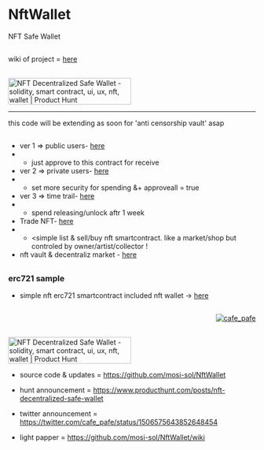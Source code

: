 # NftWallet
NFT Safe Wallet

##

wiki of project = [here](https://github.com/mosi-sol/NftWallet/wiki)

##

<a href="https://www.producthunt.com/posts/nft-decentralized-safe-wallet?utm_source=badge-featured&utm_medium=badge&utm_souce=badge-nft&#0045;decentralized&#0045;safe&#0045;wallet" target="_blank"><img src="https://api.producthunt.com/widgets/embed-image/v1/featured.svg?post_id=337357&theme=light" alt="NFT&#0032;Decentralized&#0032;Safe&#0032;Wallet - solidity&#0044;&#0032;smart&#0032;contract&#0044;&#0032;ui&#0044;&#0032;ux&#0044;&#0032;nft&#0044;&#0032;wallet | Product Hunt" style="width: 250px; height: 54px;" width="250" height="54" /></a>

---
this code will be extending as soon for 'anti censorship vault' asap

##

- ver 1 => public users- [here](https://github.com/mosi-sol/NftWallet/tree/main/safe%20wallet%20v0.1) 
- - just approve to this contract for receive
- ver 2 => private users- [here](https://github.com/mosi-sol/NftWallet/tree/main/safe%20wallet%20v0.2) 
- - set more security for spending &+ approveall = true
- ver 3 => time trail- [here](https://github.com/mosi-sol/NftWallet/tree/main/safe%20wallet%20v0.3) 
- - spend releasing/unlock aftr 1 week
- Trade NFT- [here](https://github.com/mosi-sol/NftWallet/tree/main/TradeNft) 
- - <simple list & sell/buy nft smartcontract. like a market/shop but controled by owner/artist/collector !
- nft vault & decentraliz market - [here](https://github.com/mosi-sol/NftWallet/tree/main/DecentralizedVaultAndMarket) 
  
##

### erc721 sample
- simple nft erc721 smartcontract included nft wallet -> [here](https://github.com/mosi-sol/erc721/tree/main/v4)

##

<p align="right">
  <a href="https://github.com/mosi-sol/NftWallet" target="blank">
  <img src="https://img.shields.io/badge/NFT%20Safe-Wallet-blue?style=flat" alt="cafe_pafe" /></a>  
</p>


##

##
<a href="https://www.producthunt.com/posts/nft-decentralized-safe-wallet?utm_source=badge-featured&utm_medium=badge&utm_souce=badge-nft&#0045;decentralized&#0045;safe&#0045;wallet" target="_blank"><img src="https://api.producthunt.com/widgets/embed-image/v1/featured.svg?post_id=337357&theme=light" alt="NFT&#0032;Decentralized&#0032;Safe&#0032;Wallet - solidity&#0044;&#0032;smart&#0032;contract&#0044;&#0032;ui&#0044;&#0032;ux&#0044;&#0032;nft&#0044;&#0032;wallet | Product Hunt" style="width: 250px; height: 54px;" width="250" height="54" /></a>

* source code & updates = https://github.com/mosi-sol/NftWallet

* hunt announcement = https://www.producthunt.com/posts/nft-decentralized-safe-wallet

* twitter announcement = https://twitter.com/cafe_pafe/status/1506575643852648454

* light papper = https://github.com/mosi-sol/NftWallet/wiki

